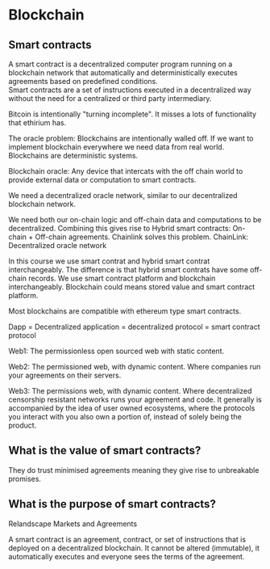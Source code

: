 # Blockchain
## Smart contracts

A smart contract is a decentralized computer program running on a blockchain network that automatically and deterministically executes agreements based on predefined conditions.  
Smart contracts are a set of instructions executed in a decentralized way without the need for a centralized or third party intermediary.

Bitcoin is intentionally "turning incomplete". It misses a lots of functionality that ethirium has.

The oracle problem:
Blockchains are intentionally walled off. If we want to implement blockchain everywhere we need data from real world. Blockchains are deterministic systems.

Blockchain oracle: Any device that intercats with the off chain world to provide external data or computation to smart contracts.

We need a decentralized oracle network, similar to our decentralized blockchain network.

We need both our on-chain logic and off-chain data and computations to be decentralized. Combining this gives rise to Hybrid smart contracts: On-chain + Off-chain agreements. Chainlink solves this problem.
ChainLink: Decentralized oracle network

In this course we use smart contrat and hybrid smart contrat interchangeably. The difference is that hybrid smart contrats have some off-chain records. We use smart contract platform and blockchain interchangeably.
Blockchain could means stored value and smart contract platform.

Most blockchains are compatible with ethereum type smart contracts.

Dapp = Decentralized application = decentralized protocol = smart contract protocol

Web1: The permissionless open sourced web with static content.

Web2: The permissioned web, with dynamic content. Where companies run your agreements on their servers.

Web3: The permissions web, with dynamic content. Where decentralized censorship resistant networks runs your agreement and code. It generally is accompanied by the idea of user owned ecosystems, where the protocols you interact with you also own a portion of, instead of solely being the product.

## What is the value of smart contracts?
They do trust minimised agreements meaning they give rise to unbreakable promises.

## What is the purpose of smart contracts?
Relandscape Markets and Agreements

A smart contract is an agreement, contract, or set of instructions that is deployed on a decentralized blockchain. It cannot be altered (immutable), it automatically executes and everyone sees the terms of the agreement.

